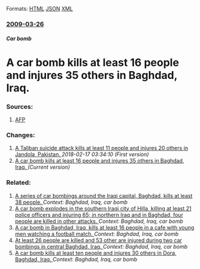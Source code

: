 
Formats: [HTML](/news/2009/03/26/a-car-bomb-kills-at-least-16-people-and-injures-35-others-in-baghdad-iraq.html)  [JSON](/news/2009/03/26/a-car-bomb-kills-at-least-16-people-and-injures-35-others-in-baghdad-iraq.json)  [XML](/news/2009/03/26/a-car-bomb-kills-at-least-16-people-and-injures-35-others-in-baghdad-iraq.xml)  

### [2009-03-26](/news/2009/03/26/index.md)

##### Car bomb
#  A car bomb kills at least 16 people and injures 35 others in Baghdad, Iraq. 




### Sources:

1. [AFP](http://www.google.com/hostednews/afp/article/ALeqM5hZlxUs4W_vBCXIoc6-YTMzbd9LUA)

### Changes:

1. [ A Taliban suicide attack kills at least 11 people and injures 20 others in Jandola, Pakistan. ](/news/2009/03/26/a-taliban-suicide-attack-kills-at-least-11-people-and-injures-20-others-in-jandola-pakistan.md) _2018-02-17 03:34:10 (First version)_
1. [ A car bomb kills at least 16 people and injures 35 others in Baghdad, Iraq. ](/news/2009/03/26/a-car-bomb-kills-at-least-16-people-and-injures-35-others-in-baghdad-iraq.md) _(Current version)_

### Related:

1. [A series of car bombings around the Iraqi capital, Baghdad, kills at least 38 people. ](/news/2013/10/27/a-series-of-car-bombings-around-the-iraqi-capital-baghdad-kills-at-least-38-people.md) _Context: Baghdad, Iraq, car bomb_
2. [A car bomb explodes in the southern Iraqi city of Hilla, killing at least 21 police officers and injuring 65; in northern Iraq and in Baghdad, four people are killed in other attacks. ](/news/2011/05/5/a-car-bomb-explodes-in-the-southern-iraqi-city-of-hilla-killing-at-least-21-police-officers-and-injuring-65-in-northern-iraq-and-in-baghda.md) _Context: Baghdad, Iraq, car bomb_
3. [A car bomb in Baghdad, Iraq, kills at least 16 people in a cafe with young men watching a football match. ](/news/2011/05/3/a-car-bomb-in-baghdad-iraq-kills-at-least-16-people-in-a-cafe-with-young-men-watching-a-football-match.md) _Context: Baghdad, Iraq, car bomb_
4. [At least 26 people are killed and 53 other are injured during two car bombings in central Baghdad, Iraq. ](/news/2010/06/20/at-least-26-people-are-killed-and-53-other-are-injured-during-two-car-bombings-in-central-baghdad-iraq.md) _Context: Baghdad, Iraq, car bomb_
5. [ A car bomb kills at least ten people and injures 30 others in Dora, Baghdad, Iraq. ](/news/2009/05/6/a-car-bomb-kills-at-least-ten-people-and-injures-30-others-in-dora-baghdad-iraq.md) _Context: Baghdad, Iraq, car bomb_
